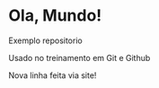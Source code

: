 # Ola, Mundo!
 Exemplo repositorio 
 
 Usado no treinamento em Git e Github

Nova linha feita via site!
